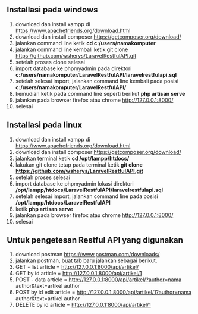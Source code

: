 ## Installasi pada windows
1. download dan install xampp di https://www.apachefriends.org/download.html
2. download dan install composer https://getcomposer.org/download/
3. jalankan command line ketik **cd c:/users/namakomputer**
4. jalankan command line kembali ketik git clone https://github.com/wsherys/LaravelRestfulAPI.git
5. setelah proses clone selesai
6. import database ke phpmyadmin pada direktori **c:/users/namakomputer/LaravelRestfulAPI/laravelrestfulapi.sql**
7. setelah selesai import, jalankan command line kembali pada posisi **c:/users/namakomputer/LaravelRestfulAPI/**
9. kemudian ketik pada command line seperti berikut **php artisan serve**
10. jalankan pada browser firefox atau chrome http://127.0.0.1:8000/
11. selesai

## Installasi pada linux
1. download dan install xampp di https://www.apachefriends.org/download.html
2. download dan install composer https://getcomposer.org/download/
3. jalankan terminal ketik **cd /opt/lampp/htdocs/**
4. lakukan git clone tetap pada terminal ketik **git clone https://github.com/wsherys/LaravelRestfulAPI.git**
5. setelah proses selesai
6. import database ke phpmyadmin lokasi direktori **/opt/lampp/htdocs/LaravelRestfulAPI/laravelrestfulapi.sql**
7. setelah selesai import, jalankan command line pada posisi **/opt/lampp/htdocs/LaravelRestfulAPI**
8. ketik **php artisan serve**
9. jalankan pada browser firefox atau chrome http://127.0.0.1:8000/
10. selesai

## Untuk pengetesan Restful API yang digunakan
1. download postman https://www.postman.com/downloads/
2. jalankan postman, buat tab baru jalankan sebagai berikut.
3. GET - list article = http://127.0.0.1:8000/api/artikel/
4. GET by id article = http://127.0.0.1:8000/api/artikel/1
5. POST - data article = http://127.0.0.1:8000/api/artikel/?author=nama author&text=artikel author
6. POST by id edit article = http://127.0.0.1:8000/api/artikel/1?author=nama author&text=artikel author
7. DELETE by id article = http://127.0.0.1:8000/api/artikel/1
